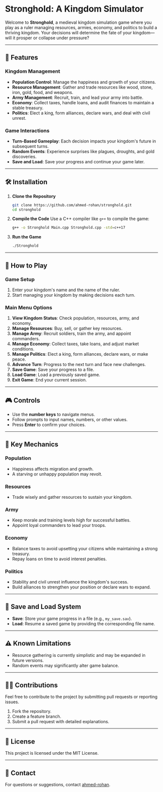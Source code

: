 # Stronghold: A Kingdom Simulator

Welcome to **Stronghold**, a medieval kingdom simulation game where you play as a ruler managing resources, armies, economy, and politics to build a thriving kingdom. Your decisions will determine the fate of your kingdom—will it prosper or collapse under pressure?

---

## 🚀 Features

### **Kingdom Management**
- **Population Control**: Manage the happiness and growth of your citizens.
- **Resource Management**: Gather and trade resources like wood, stone, iron, gold, food, and weapons.
- **Army Management**: Recruit, train, and lead your army into battle.
- **Economy**: Collect taxes, handle loans, and audit finances to maintain a stable treasury.
- **Politics**: Elect a king, form alliances, declare wars, and deal with civil unrest.

### **Game Interactions**
- **Turn-Based Gameplay**: Each decision impacts your kingdom's future in subsequent turns.
- **Random Events**: Experience surprises like plagues, droughts, and gold discoveries.
- **Save and Load**: Save your progress and continue your game later.

---

## 🛠️ Installation

1. **Clone the Repository**
   ```bash
   git clone https://github.com/ahmed-rohan/stronghold.git
   cd stronghold
   ```

2. **Compile the Code**
   Use a C++ compiler like `g++` to compile the game:
   ```bash
   g++ -o Stronghold Main.cpp Stronghold.cpp -std=c++17
   ```

3. **Run the Game**
   ```bash
   ./Stronghold
   ```

---

## 📖 How to Play

### **Game Setup**
1. Enter your kingdom's name and the name of the ruler.
2. Start managing your kingdom by making decisions each turn.

### **Main Menu Options**
1. **View Kingdom Status**: Check population, resources, army, and economy.
2. **Manage Resources**: Buy, sell, or gather key resources.
3. **Manage Army**: Recruit soldiers, train the army, and appoint commanders.
4. **Manage Economy**: Collect taxes, take loans, and adjust market conditions.
5. **Manage Politics**: Elect a king, form alliances, declare wars, or make peace.
6. **Advance Turn**: Progress to the next turn and face new challenges.
7. **Save Game**: Save your progress to a file.
8. **Load Game**: Load a previously saved game.
9. **Exit Game**: End your current session.

---

## 🎮 Controls

- Use the **number keys** to navigate menus.
- Follow prompts to input names, numbers, or other values.
- Press **Enter** to confirm your choices.

---

## 🌟 Key Mechanics

### **Population**
- Happiness affects migration and growth.
- A starving or unhappy population may revolt.

### **Resources**
- Trade wisely and gather resources to sustain your kingdom.

### **Army**
- Keep morale and training levels high for successful battles.
- Appoint loyal commanders to lead your troops.

### **Economy**
- Balance taxes to avoid upsetting your citizens while maintaining a strong treasury.
- Repay loans on time to avoid interest penalties.

### **Politics**
- Stability and civil unrest influence the kingdom's success.
- Build alliances to strengthen your position or declare wars to expand.

---

## 📝 Save and Load System

- **Save**: Store your game progress in a file (e.g., `my_save.sav`).
- **Load**: Resume a saved game by providing the corresponding file name.

---

## ⚠️ Known Limitations

- Resource gathering is currently simplistic and may be expanded in future versions.
- Random events may significantly alter game balance.

---

## 🧑‍💻 Contributions

Feel free to contribute to the project by submitting pull requests or reporting issues. 

1. Fork the repository.
2. Create a feature branch.
3. Submit a pull request with detailed explanations.

---

## 📜 License

This project is licensed under the MIT License.

---

## 💬 Contact

For questions or suggestions, contact [ahmed-rohan](https://github.com/ahmed-rohan).
